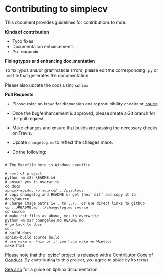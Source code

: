 # Contributing to simplecv

This document provides guidelines for contributions to mde.

**Kinds of contribution**

* Typo fixes
* Documentation enhancements
* Pull requests


**Fixing typos and enhancing documentation**

To fix typos and/or grammatical errors, please edit the corresponding `.py` or `.md` file that generates the documentation. 

Please also update the docs using `sphinx`

**Pull Requests**

* Please raise an issue for discussion and reproducibility checks at [issues](https://github.com/Nelson-Gon/simplecv/issues)

* Once the bug/enhancement is approved, please create a Git branch for the pull request.

* Make changes and ensure that builds are passing the necessary checks on Travis.

* Update `changelog.md` to reflect the changes made.

* Do the following:

```

# The Makefile here is Windows specific

# root of project
python -m m2r README.md
# answer yes to overwrite
cd docs
sphinx-apidoc -o source/ ../pyautocv
# copy changelog and README or get their diff and copy it to docs/source
# Change image paths ie . to ../.. or use direct links to github
cp ../README.md ../changelog.md source
cd source
# make rst files as above, yes to overwrite
python -m m2r changelog.md README.md
# go back to docs
cd ..
# build docs
sphinx-build source build
# use make on *nix or if you have make on Windows
make html

```
Please note that the 'pyfdc' project is released with a
[Contributor Code of Conduct](.github/CODE_OF_CONDUCT.md).
By contributing to this project, you agree to abide by its terms.

[See also](https://samnicholls.net/2016/06/15/how-to-sphinx-readthedocs/) for a guide on Sphinx documentation.